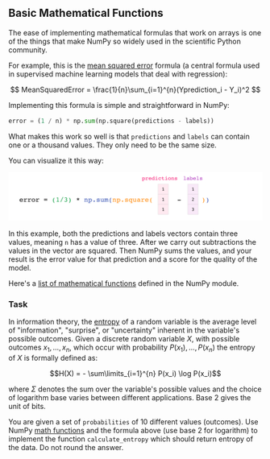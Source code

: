 ## Basic Mathematical Functions

The ease of implementing mathematical formulas that work on arrays is one of the things that make NumPy 
so widely used in the scientific Python community.

For example, this is the [mean squared error](https://en.wikipedia.org/wiki/Mean_squared_error) formula (a central formula used in supervised machine 
learning models that deal with regression):

$$ MeanSquaredError = \frac{1}{n}\sum_{i=1}^{n}(Yprediction_i - Y_i)^2 $$

Implementing this formula is simple and straightforward in NumPy:

```python
error = (1 / n) * np.sum(np.square(predictions - labels))
```

What makes this work so well is that `predictions` and `labels` can contain one or a thousand values. 
They only need to be the same size.

You can visualize it this way:

![img](img.png)

In this example, both the predictions and labels vectors contain three values, meaning `n` has a value of three. 
After we carry out subtractions the values in the vector are squared. 
Then NumPy sums the values, and your result is the error value for that prediction and a score for the quality of the model.

Here's a [list of mathematical functions](https://numpy.org/doc/stable/reference/routines.math.html) defined in the NumPy module.

### Task

In information theory, the [entropy](https://en.wikipedia.org/wiki/Entropy_(information_theory)) of a random variable is the average level of "information", "surprise", or 
"uncertainty" inherent in the variable's possible outcomes.
Given a discrete random variable $X$, with possible outcomes $x_{1},...,x_{n}$, which occur with probability ${P} (x_{1}),...,{P} (x_{n})$ the entropy of $X$ is formally defined as:

$$H(X) = - \sum\limits_{i=1}^{n} P(x_i) \log P(x_i)$$

where $\Sigma$  denotes the sum over the variable's possible values and the choice of logarithm base varies between different 
applications. Base 2 gives the unit of bits. 

You are given a set of `probabilities` of 10 different values (outcomes). Use NumPy [math functions](https://numpy.org/doc/stable/reference/routines.math.html) and
the formula above (use base 2 for logarithm) to implement the function `calculate_entropy` which should return 
entropy of the data. Do not round the answer.